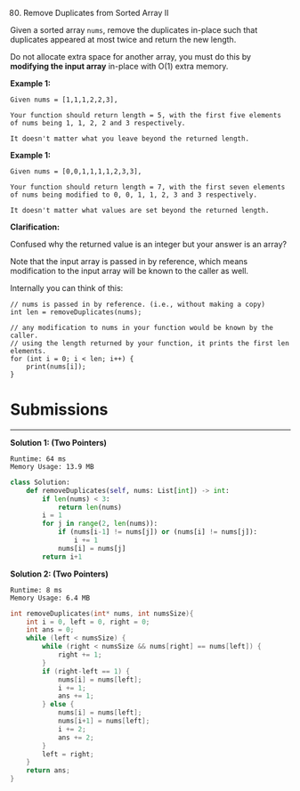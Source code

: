 80. Remove Duplicates from Sorted Array II

Given a sorted array `nums`, remove the duplicates in-place such that duplicates appeared at most twice and return the new length.

Do not allocate extra space for another array, you must do this by **modifying the input array** in-place with O(1) extra memory.

**Example 1:**
```
Given nums = [1,1,1,2,2,3],

Your function should return length = 5, with the first five elements of nums being 1, 1, 2, 2 and 3 respectively.

It doesn't matter what you leave beyond the returned length.
```

**Example 1:**
```
Given nums = [0,0,1,1,1,1,2,3,3],

Your function should return length = 7, with the first seven elements of nums being modified to 0, 0, 1, 1, 2, 3 and 3 respectively.

It doesn't matter what values are set beyond the returned length.
```

**Clarification:**

Confused why the returned value is an integer but your answer is an array?

Note that the input array is passed in by reference, which means modification to the input array will be known to the caller as well.

Internally you can think of this:
```
// nums is passed in by reference. (i.e., without making a copy)
int len = removeDuplicates(nums);

// any modification to nums in your function would be known by the caller.
// using the length returned by your function, it prints the first len elements.
for (int i = 0; i < len; i++) {
    print(nums[i]);
}
```

# Submissions
---
**Solution 1: (Two Pointers)**
```
Runtime: 64 ms
Memory Usage: 13.9 MB
```
```python
class Solution:
    def removeDuplicates(self, nums: List[int]) -> int:
        if len(nums) < 3:
            return len(nums)
        i = 1
        for j in range(2, len(nums)):
            if (nums[i-1] != nums[j]) or (nums[i] != nums[j]):
                i += 1        
            nums[i] = nums[j]   
        return i+1
```

**Solution 2: (Two Pointers)**
```
Runtime: 8 ms
Memory Usage: 6.4 MB
```
```c
int removeDuplicates(int* nums, int numsSize){
    int i = 0, left = 0, right = 0;
    int ans = 0;
    while (left < numsSize) {
        while (right < numsSize && nums[right] == nums[left]) {
            right += 1;
        }
        if (right-left == 1) {
            nums[i] = nums[left];
            i += 1;
            ans += 1;
        } else {
            nums[i] = nums[left];
            nums[i+1] = nums[left];
            i += 2;
            ans += 2;
        }
        left = right;
    }
    return ans;
}
```
